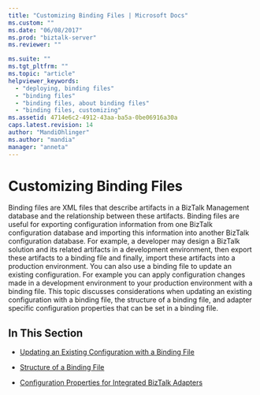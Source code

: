 ```yaml
---
title: "Customizing Binding Files | Microsoft Docs"
ms.custom: ""
ms.date: "06/08/2017"
ms.prod: "biztalk-server"
ms.reviewer: ""

ms.suite: ""
ms.tgt_pltfrm: ""
ms.topic: "article"
helpviewer_keywords: 
  - "deploying, binding files"
  - "binding files"
  - "binding files, about binding files"
  - "binding files, customizing"
ms.assetid: 4714e6c2-4912-43aa-ba5a-0be06916a30a
caps.latest.revision: 14
author: "MandiOhlinger"
ms.author: "mandia"
manager: "anneta"
---
```

# Customizing Binding Files
Binding files are XML files that describe artifacts in a BizTalk Management database and the relationship between these artifacts. Binding files are useful for exporting configuration information from one BizTalk configuration database and importing this information into another BizTalk configuration database. For example, a developer may design a BizTalk solution and its related artifacts in a development environment, then export these artifacts to a binding file and finally, import these artifacts into a production environment. You can also use a binding file to update an existing configuration. For example you can apply configuration changes made in a development environment to your production environment with a binding file. This topic discusses considerations when updating an existing configuration with a binding file, the structure of a binding file, and adapter specific configuration properties that can be set in a binding file.  
  
## In This Section  
  
-   [Updating an Existing Configuration with a Binding File](../core/updating-an-existing-configuration-with-a-binding-file.md)  
  
-   [Structure of a Binding File](../core/structure-of-a-binding-file.md)  
  
-   [Configuration Properties for Integrated BizTalk Adapters](../core/configuration-properties-for-integrated-biztalk-adapters.md)